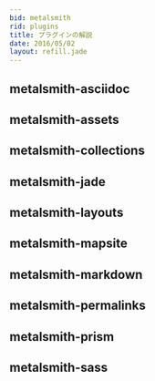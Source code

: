 ```yaml
---
bid: metalsmith
rid: plugins
title: プラグインの解説
date: 2016/05/02
layout: refill.jade
---
```


## metalsmith-asciidoc

## metalsmith-assets

## metalsmith-collections

## metalsmith-jade

## metalsmith-layouts

## metalsmith-mapsite

## metalsmith-markdown

## metalsmith-permalinks

## metalsmith-prism

## metalsmith-sass
